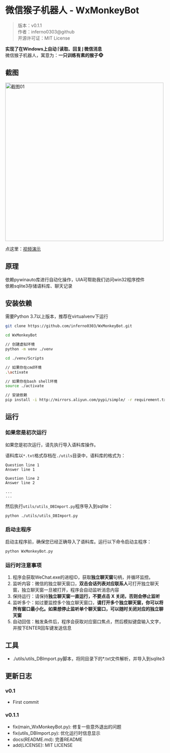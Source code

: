 # 微信猴子机器人 - WxMonkeyBot

> 版本：v0.1.1  
> 作者：inferno0303@github  
> 开源许可证：MIT License

**实现了在Windows上自动 ⌈读取、回复⌋ 微信消息**  
微信猴子机器人，寓意为：**一只训练有素的猴子🐵**

## 截图

<img src="https://cdn.jsdelivr.net/gh/inferno0303/assets@main/README图床/WxMonkeyBot_01.4u8ricooadc0.webp" alt="截图01" width="500px">

点这里：[视频演示](https://cdn.jsdelivr.net/gh/inferno0303/assets@main/README图床/WxMonkeyBot_02.mp4)

## 原理

依赖pywinauto库进行自动化操作，UIA可帮助我们访问win32程序控件  
依赖sqlite3存储语料库、聊天记录

## 安装依赖

需要Python 3.7以上版本，推荐在virtualvenv下运行

```bash
git clone https://github.com/inferno0303/WxMonkeyBot.git

cd WxMonkeyBot

// 创建虚拟环境
python -m venv ./venv

cd ./venv/Scripts

// 如果你在cmd环境
.\activate

// 如果你在bash shell环境
source ./activate

// 安装依赖
pip install -i http://mirrors.aliyun.com/pypi/simple/ -r requirement.txt
```

## 运行

### 如果您是初次运行

如果您是初次运行，请先执行导入语料库操作。

语料库以`*.txt`格式存档在`./utils`目录中，语料库的格式为：

```text
Question line 1
Answer line 1

Question line 2
Answer line 2

...
...
```

然后执行`utils/utils_DBImport.py`程序导入到sqlite：

```bash
python ./utils/utils_DBImport.py
```

### 启动主程序

启动主程序前，确保您已经正确导入了语料库。运行以下命令启动主程序：

```bash
python WxMonkeyBot.py
```

### 运行时注意事项

1. 程序会获取WeChat.exe的进程ID，获取**独立聊天窗**句柄，并循环监控。
2. 监听内容：微信的独立聊天窗口，**双击会话列表对应联系人**可打开独立聊天窗，独立聊天窗一旦被打开，程序会自动监听消息内容
3. 保持运行：请保持**独立聊天窗一直运行，不要点击 X 关闭，否则会停止监听**
4. 监听多个：如过要监控多个独立聊天窗口，**请打开多个独立聊天窗，你可以将所有窗口最小化。如果想停止监听单个聊天窗口，可以随时关闭对应的独立聊天窗**
5. 自动回信：触发条件后，程序会获取对应窗口焦点，然后模拟键盘输入文字，并按下ENTER回车键发送信息

## 工具

- ./utils/utils_DBImport.py脚本，将同目录下的*.txt文件解析，并导入到sqlite3

## 更新日志

### v0.1

- First commit

### v0.1.1

- fix(main_WxMonkeyBot.py): 修复一些意外退出的问题
- fix(utils_DBImport.py): 优化运行时信息显示
- docs(README.md): 完善README
- add(LICENSE): MIT LICENSE
